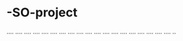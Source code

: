 # -SO-project
....
....
....
....
....
....
....
....
....
....
....
....
....
....
....
....
....
....
....
..
